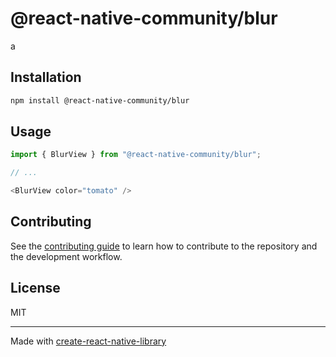 # @react-native-community/blur
a
## Installation

```sh
npm install @react-native-community/blur
```

## Usage

```js
import { BlurView } from "@react-native-community/blur";

// ...

<BlurView color="tomato" />
```

## Contributing

See the [contributing guide](CONTRIBUTING.md) to learn how to contribute to the repository and the development workflow.

## License

MIT

---

Made with [create-react-native-library](https://github.com/callstack/react-native-builder-bob)

